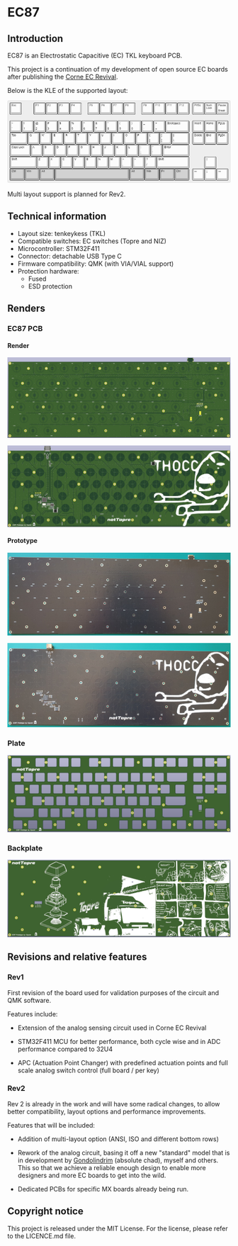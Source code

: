 # EC87

## Introduction

EC87 is an Electrostatic Capacitive (EC) TKL keyboard PCB.

This project is a continuation of my development of open source EC boards after publishing the [Corne EC Revival](https://github.com/Cipulot/CorneECRevival).

Below is the KLE of the supported layout:

![EC87 KLE](/Docs/images/EC87_KLE.jpg)

Multi layout support is planned for Rev2.

## Technical information

- Layout size: tenkeykess (TKL)
- Compatible switches: EC switches (Topre and NIZ)
- Microcontroller: STM32F411
- Connector: detachable USB Type C
- Firmware compatibility: QMK (with VIA/VIAL support)
- Protection hardware:
  * Fused
  * ESD protection

## Renders

### EC87 PCB

#### Render

![EC87 PCB Top Render](/Docs/images/top.jpg)

![EC87 PCB Bottom Render](/Docs/images/bottom.jpg)

#### Prototype

![EC87 PCB Top Proto](/Docs/images/top_PCB.jpg)

![EC87 PCB Bottom Proto](/Docs/images/bottom_PCB.jpg)

### Plate

![EC87 Plate Render](/Docs/images/plate.jpg)

### Backplate

![EC87 Backplate Render](/Docs/images/backplate.jpg)



## Revisions and relative features

### Rev1

First revision of the board used for validation purposes of the circuit and QMK software.

Features include:

- Extension of the analog sensing circuit used in Corne EC Revival

- STM32F411 MCU for better performance, both cycle wise and in ADC performance compared to 32U4

- APC (Actuation Point Changer) with predefined actuation points and full scale analog switch control (full board / per key)

### Rev2

Rev 2 is already in the work and will have some radical changes, to allow better compatibility, layout options and performance improvements.

Features that will be included:

- Addition of multi-layout option (ANSI, ISO and different bottom rows)

- Rework of the analog circuit, basing it off a new "standard" model that is in development by [Gondolindrim](https://github.com/Gondolindrim) (absolute chad), myself and others. This so that we achieve a reliable enough design to enable more designers and more EC boards to get into the wild.

- Dedicated PCBs for specific MX boards already being run.

## Copyright notice

This project is released under the MIT License. For the license, please refer to the LICENCE.md file.

